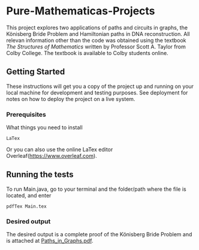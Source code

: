 # Pure-Mathematicas-Projects

This project explores two applications of paths and circuits in graphs, the Könisberg Bride Problem and Hamiltonian paths in DNA reconstruction. All relevan information other than the code was obtained using the textbook *The Structures of Mathematics* written by Professor Scott A. Taylor from Colby College. The textbook is available to Colby students online. 

## Getting Started

These instructions will get you a copy of the project up and running on your local machine for development and testing purposes. See deployment for notes on how to deploy the project on a live system.


### Prerequisites

What things you need to install

```
LaTex
```

Or you can also use the online LaTex editor Overleaf(https://www.overleaf.com).


## Running the tests

To run Main.java, go to your terminal and the folder/path where the file is located, and enter 

```
pdfTex Main.tex
```


### Desired output

The desired output is a complete proof of the Könisberg Bride Problem and is attached at [Paths_in_Graphs.pdf](https://github.com/irises0605/Pure-Mathematicas-Projects/blob/master/Paths_in_Graphs.pdf).

